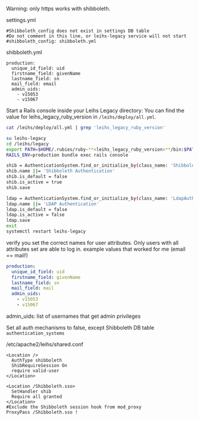 Warning: only https works with shibboleth.

settings.yml
```
#Shibboleth_config does not exist in settings DB table
#Do not comment in this line, or leihs-legacy service will not start
#shibboleth_config: shibboleth.yml
```


shibboleth.yml
```
production:
  unique_id_field: uid
  firstname_field: givenName
  lastname_field: sn
  mail_field: email
  admin_uids:
    - v15053
    - v15067
```

Start a Rails console inside your Leihs Legacy directory:
You can find the value for leihs_legacy_ruby_version in ```/leihs/deploy/all.yml```.
```bash
cat /leihs/deploy/all.yml | grep 'leihs_legacy_ruby_version'
```
```bash
su leihs-legacy
cd /leihs/legacy
export PATH=$HOME/.rubies/ruby-**<leihs_legacy_ruby_version>**/bin:$PATH
RAILS_ENV=production bundle exec rails console
```

```bash
shib = AuthenticationSystem.find_or_initialize_by(class_name: 'ShibbolethAuthentication')
shib.name ||= 'Shibboleth Authentication'
shib.is_default = false
shib.is_active = true
shib.save

ldap = AuthenticationSystem.find_or_initialize_by(class_name: 'LdapAuthentication')
ldap.name ||= 'LDAP Authentication'
ldap.is_default = false
ldap.is_active = false
ldap.save
exit
systemctl restart leihs-legacy
```

verify you set the correct names for user attributes. Only users with all attributes set are able to log in.
example values that worked for me (email == mail!)
```yaml
production:
  unique_id_field: uid
  firstname_field: givenName
  lastname_field: sn
  mail_field: mail
  admin_uids:
    - v15053
    - v15067
 ```
    
 admin_uids: list of usernames that get admin privileges

Set all auth mechanisms to false, except Shibboleth
DB table ```authentication_systems```

/etc/apache2/leihs/shared.conf
```
<Location />
  AuthType shibboleth
  ShibRequireSession On
  require valid-user
</Location>
 
<Location /Shibboleth.sso>
  SetHandler shib
  Require all granted
</Location>
#Exclude the Shibboleth session hook from mod_proxy
ProxyPass /Shibboleth.sso ! 
 ```


